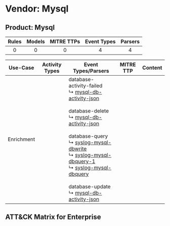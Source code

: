 Vendor: Mysql
=============
Product: Mysql
--------------
| Rules | Models | MITRE TTPs | Event Types | Parsers |
|:-----:|:------:|:----------:|:-----------:|:-------:|
|   0   |   0    |     0      |      4      |    4    |

|  Use-Case  | Activity Types | Event Types/Parsers                                                                                                                                                                                                                                                                                                                                                                                                                                                                                                                                                                                            | MITRE TTP | Content |
|:----------:| -------------- | -------------------------------------------------------------------------------------------------------------------------------------------------------------------------------------------------------------------------------------------------------------------------------------------------------------------------------------------------------------------------------------------------------------------------------------------------------------------------------------------------------------------------------------------------------------------------------------------------------------- | --------- | ------- |
| Enrichment | <ul></li></ul> |  database-activity-failed<br> ↳ [mysql-db-activity-json](../Parsers/parserContent_mysql-db-activity-json.md)<br><br> database-delete<br> ↳ [mysql-db-activity-json](../Parsers/parserContent_mysql-db-activity-json.md)<br><br> database-query<br> ↳ [syslog-mysql-dbwrite](../Parsers/parserContent_syslog-mysql-dbwrite.md)<br> ↳ [syslog-mysql-dbquery-1](../Parsers/parserContent_syslog-mysql-dbquery-1.md)<br> ↳ [syslog-mysql-dbquery](../Parsers/parserContent_syslog-mysql-dbquery.md)<br><br> database-update<br> ↳ [mysql-db-activity-json](../Parsers/parserContent_mysql-db-activity-json.md)<br> |           |         |

ATT&CK Matrix for Enterprise
----------------------------
